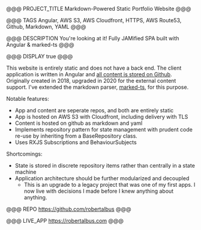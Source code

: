@@@ PROJECT_TITLE
Markdown-Powered Static Portfolio Website
@@@

@@@ TAGS
Angular, AWS S3, AWS Cloudfront, HTTPS, AWS Route53, Github, Markdown, YAML
@@@

@@@ DESCRIPTION
You're looking at it! Fully JAMified SPA built with Angular & marked-ts
@@@

@@@ DISPLAY
true
@@@

This website is entirely static and does not have a back end. The client application is written in Angular and [all content is stored on Github](https://github.com/RobertAlbus/robertalbus-content). Originally created in 2018, upgraded in 2020 for the external content support. I've extended the markdown parser, [marked-ts](https://github.com/ts-stack/markdown), for this purpose.

Notable features:
* App and content are seperate repos, and both are entirely static
* App is hosted on AWS S3 with Cloudfront, including delivery with TLS
* Content is hosted on github as markdown and yaml
* Implements repository pattern for state management with prudent code re-use by inheriting from a BaseRepository class.
* Uses RXJS Subscriptions and BehaviourSubjects

Shortcomings:
* State is stored in discrete repository items rather than centrally in a state machine
* Application architecture should be further modularized and decoupled
    * This is an upgrade to a legacy project that was one of my first apps. I now live with decisions I made before I knew anything about anything.

@@@ REPO
https://github.com/robertalbus
@@@

@@@ LIVE_APP
https://robertalbus.com
@@@
